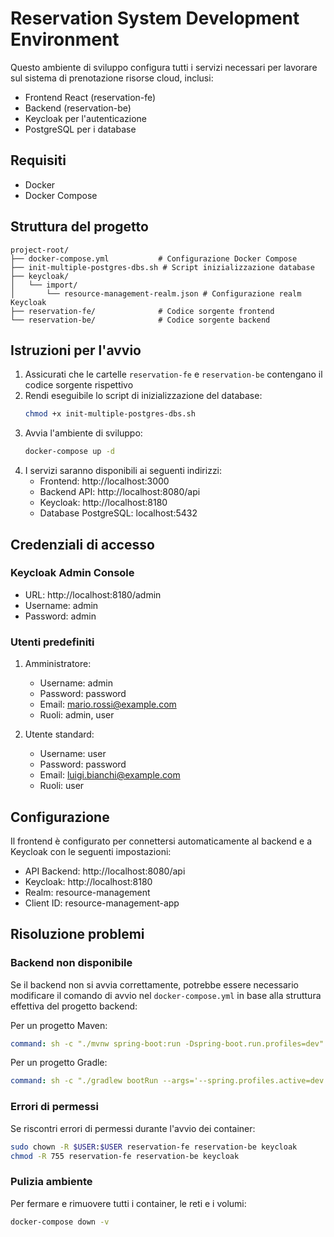 # Reservation System Development Environment

Questo ambiente di sviluppo configura tutti i servizi necessari per lavorare sul sistema di prenotazione risorse cloud, inclusi:
- Frontend React (reservation-fe)
- Backend (reservation-be)
- Keycloak per l'autenticazione
- PostgreSQL per i database

## Requisiti

- Docker
- Docker Compose

## Struttura del progetto

```
project-root/
├── docker-compose.yml           # Configurazione Docker Compose
├── init-multiple-postgres-dbs.sh # Script inizializzazione database
├── keycloak/
│   └── import/
│       └── resource-management-realm.json # Configurazione realm Keycloak
├── reservation-fe/              # Codice sorgente frontend
└── reservation-be/              # Codice sorgente backend
```

## Istruzioni per l'avvio

1. Assicurati che le cartelle `reservation-fe` e `reservation-be` contengano il codice sorgente rispettivo
2. Rendi eseguibile lo script di inizializzazione del database:
   ```bash
   chmod +x init-multiple-postgres-dbs.sh
   ```
3. Avvia l'ambiente di sviluppo:
   ```bash
   docker-compose up -d
   ```
4. I servizi saranno disponibili ai seguenti indirizzi:
   - Frontend: http://localhost:3000
   - Backend API: http://localhost:8080/api
   - Keycloak: http://localhost:8180
   - Database PostgreSQL: localhost:5432

## Credenziali di accesso

### Keycloak Admin Console
- URL: http://localhost:8180/admin
- Username: admin
- Password: admin

### Utenti predefiniti
1. Amministratore:
   - Username: admin
   - Password: password
   - Email: mario.rossi@example.com
   - Ruoli: admin, user

2. Utente standard:
   - Username: user
   - Password: password
   - Email: luigi.bianchi@example.com
   - Ruoli: user

## Configurazione

Il frontend è configurato per connettersi automaticamente al backend e a Keycloak con le seguenti impostazioni:
- API Backend: http://localhost:8080/api
- Keycloak: http://localhost:8180
- Realm: resource-management
- Client ID: resource-management-app

## Risoluzione problemi

### Backend non disponibile
Se il backend non si avvia correttamente, potrebbe essere necessario modificare il comando di avvio nel `docker-compose.yml` in base alla struttura effettiva del progetto backend:

Per un progetto Maven:
```yaml
command: sh -c "./mvnw spring-boot:run -Dspring-boot.run.profiles=dev"
```

Per un progetto Gradle:
```yaml
command: sh -c "./gradlew bootRun --args='--spring.profiles.active=dev'"
```

### Errori di permessi
Se riscontri errori di permessi durante l'avvio dei container:
```bash
sudo chown -R $USER:$USER reservation-fe reservation-be keycloak
chmod -R 755 reservation-fe reservation-be keycloak
```

### Pulizia ambiente
Per fermare e rimuovere tutti i container, le reti e i volumi:
```bash
docker-compose down -v
```
